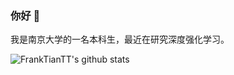 ### 你好 👋 

我是南京大学的一名本科生，最近在研究深度强化学习。

![FrankTianTT's github stats](https://github-readme-stats.vercel.app/api?username=FrankTianTT)
